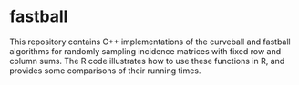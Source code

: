 # fastball

This repository contains C++ implementations of the curveball and fastball algorithms for randomly sampling incidence matrices with fixed row and column sums. The R code illustrates how to use these functions in R, and provides some comparisons of their running times.

